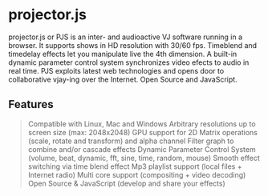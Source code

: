 

# projector.js
projector.js or PJS is an inter- and audioactive VJ software running in a browser. It supports shows in HD resolution with 30/60 fps. Timeblend and timedelay effects let you manipulate live the 4th dimension. A built-in dynamic parameter control system synchronizes video efects to audio in real time. PJS exploits latest web technologies and opens door to collaborative vjay-ing over the Internet. Open Source and JavaScript.

## Features
> Compatible with Linux, Mac and Windows
  Arbitrary resolutions up to screen size (max: 2048x2048)
  GPU support for 2D Matrix operations (scale, rotate and transform) and alpha channel
  Filter graph to combine and/or cascade effects
  Dynamic Parameter Control System (volume, beat, dynamic, fft, sine, time, random, mouse)
  Smooth effect switching via time blend effect
  Mp3 playlist support (local files + Internet radio)
  Multi core support (compositing + video decoding)
  Open Source & JavaScript (develop and share your effects)
